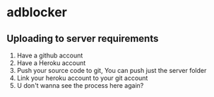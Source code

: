 # adblocker

## Uploading to server requirements

1.  Have a github account
2.  Have a Heroku account
3.  Push your source code to git, You can     push just the server folder
4.  Link your heroku account to your git account
5.  U don't wanna see the process here again?

